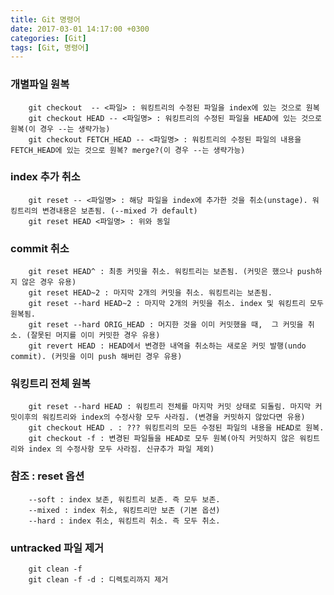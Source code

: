 ```yaml
---
title: Git 명령어
date: 2017-03-01 14:17:00 +0300
categories: [Git]
tags: [Git, 명령어]
---
```


### 개별파일 원복
        git checkout  -- <파일> : 워킹트리의 수정된 파일을 index에 있는 것으로 원복
        git checkout HEAD -- <파일명> : 워킹트리의 수정된 파일을 HEAD에 있는 것으로 원복(이 경우 --는 생략가능)
        git checkout FETCH_HEAD -- <파일명> : 워킹트리의 수정된 파일의 내용을 FETCH_HEAD에 있는 것으로 원복? merge?(이 경우 --는 생략가능)

### index 추가 취소
        git reset -- <파일명> : 해당 파일을 index에 추가한 것을 취소(unstage). 워킹트리의 변경내용은 보존됨. (--mixed 가 default)
        git reset HEAD <파일명> : 위와 동일

### commit 취소
        git reset HEAD^ : 최종 커밋을 취소. 워킹트리는 보존됨. (커밋은 했으나 push하지 않은 경우 유용)
        git reset HEAD~2 : 마지막 2개의 커밋을 취소. 워킹트리는 보존됨.
        git reset --hard HEAD~2 : 마지막 2개의 커밋을 취소. index 및 워킹트리 모두 원복됨.
        git reset --hard ORIG_HEAD : 머지한 것을 이미 커밋했을 때,  그 커밋을 취소. (잘못된 머지를 이미 커밋한 경우 유용)
        git revert HEAD : HEAD에서 변경한 내역을 취소하는 새로운 커밋 발행(undo commit). (커밋을 이미 push 해버린 경우 유용)
### 워킹트리 전체 원복
        git reset --hard HEAD : 워킹트리 전체를 마지막 커밋 상태로 되돌림. 마지막 커밋이후의 워킹트리와 index의 수정사항 모두 사라짐. (변경을 커밋하지 않았다면 유용)
        git checkout HEAD . : ??? 워킹트리의 모든 수정된 파일의 내용을 HEAD로 원복.
        git checkout -f : 변경된 파일들을 HEAD로 모두 원복(아직 커밋하지 않은 워킹트리와 index 의 수정사항 모두 사라짐. 신규추가 파일 제외)

### 참조 : reset 옵션
        --soft : index 보존, 워킹트리 보존. 즉 모두 보존.
        --mixed : index 취소, 워킹트리만 보존 (기본 옵션)
        --hard : index 취소, 워킹트리 취소. 즉 모두 취소.
###  untracked 파일 제거
        git clean -f
        git clean -f -d : 디렉토리까지 제거
